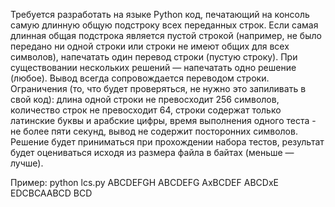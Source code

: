 Требуется разработать на языке Python код, печатающий на консоль самую длинную общую подстроку всех переданных строк. Если самая длинная общая подстрока является пустой строкой (например, не было передано ни одной строки или строки не имеют общих для всех символов), напечатать один перевод строки (пустую строку). При существовании нескольких решений — напечатать одно решение (любое). Вывод всегда сопровождается переводом строки. Ограничения (то, что будет проверяться, не нужно это запиливать в свой код): длина одной строки не превосходит 256 символов, количество строк не превосходит 64, строки содержат только латинские буквы и арабские цифры, время выполнения одного теста - не более пяти секунд, вывод не содержит посторонних символов.
Решение будет приниматься при прохождении набора тестов, результат будет оцениваться исходя из размера файла в байтах (меньше — лучше).

Пример:
python lcs.py ABCDEFGH ABCDEFG AxBCDEF ABCDxE EDCBCAABCD
BCD
